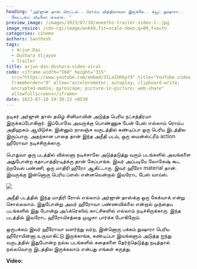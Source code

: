 ```yaml
---
heading: "அர்ஜுன் தாஸ் மிரட்டல்.. ரொம்ப வித்தியாசமா இருக்கே.. க்யூட் துஷாரா..
  லேட்டஸ்ட் வீடியோ வைரல். "
preview_image: /images/2023/07/10/aneethi-trailer-video-1-.jpg
image_resize: /cdn-cgi/image/w=640,fit=scale-down,q=80,f=auto
categories: cinema
authors: Santhosh
tags:
  - Arjun Das
  - Dushara Vijayan
  - Trailer
title: arjun-das-dushara-video-viral
code: <iframe width="560" height="315"
  src="https://www.youtube.com/embed/3ILaIURkp74" title="YouTube video player"
  frameborder="0" allow="accelerometer; autoplay; clipboard-write;
  encrypted-media; gyroscope; picture-in-picture; web-share"
  allowfullscreen></iframe>
date: 2023-07-10 19:30:22 +0530
---
```

நடிகர் அர்ஜுன் தாஸ் தமிழ் சினிமாவின் அடுத்த பெரிய நட்சத்திரமா இருக்கப்போகிறார். இப்போவே அவருக்கு பொண்ணுக பேன் பேஸ் எல்லாம் ரொம்ப அதிஹகம் ஆயிடுச்சு. இன்னும் நாலஞ்சு வருடத்தில் கண்டிப்பா ஒரு பெரிய இடத்தில இருப்பாரு. அதற்கான பாதை தான் இந்த அநீதி படம், ஒரு மைன்ஸ்ட்ரீம் action ஹீரோவா நடிச்சிருக்காரு.

பொதுவா ஒரு படத்தில் வில்லனா நடிச்சாலே அடுத்தடுத்து வரும் படங்களில் அவங்களை அதுபோன்ற கதாபாத்திரடித்க்ரு தான் கேப்பாங்க. இவர் அப்படியே லோகேஷ் கூட ற்றவேல் பண்ணி, ஒரு மாதிரி ஹீரோ ஆகிட்டாரு. இவர் ஹீரோ material தான். இவருக்கு இன்னொரு பெரிய ப்ளஸ் என்னவென்றால் இவரோட பேஸ் வாய்ஸ்.

![](/images/2023/07/10/aneethi-trailer-video-2-.jpg)

அநீதி படத்தில் இந்த மாதிரி ரோல் எல்லாம் அர்ஜுன் தாஸ்க்கு ஒரு கேக்வாக் என்று சொல்லலாம். இதுபோன்று அவர் ஹீரோவா பண்ணவில்லை என்றால் முந்தைய படங்களில் இது போன்று அஃக்ரெஸிவ் காட்சிகளில் எல்லாம் நடிச்சிருக்காரு. இந்த படத்தில் இவரோட ஹீரோயிசத்தை முழுசா பார்க்க போகிறோம். 

ஒருபக்கம் இவர் ஹீரோவா வளர்ந்து வர்ற, இன்னொரு பக்கம் துஷாரா பெரிய ஹீரோயின்னா உருவாகிட்டு இருக்காங்க, கண்டிப்பா இவங்களும் அடுத்த ஐந்து வருடத்தில் இதுபோன்ற நல்ல படங்களில் கதைகளை தேர்ந்தெடுத்து நடித்தால் நல்லவொரு இடத்தில இருக்கலாம் என்பது எங்கள் கருத்து.

**V﻿ideo:**